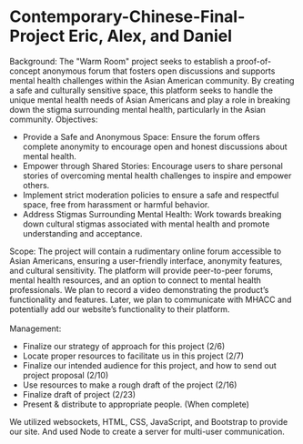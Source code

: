 # Contemporary-Chinese-Final-Project   Eric, Alex, and Daniel

Background:
The "Warm Room" project seeks to establish a proof-of-concept anonymous forum that fosters open discussions and supports mental health challenges within the Asian American community. By creating a safe and culturally sensitive space, this platform seeks to handle the unique mental health needs of Asian Americans and play a role in breaking down the stigma surrounding mental health, particularly in the Asian community.
Objectives:
-	Provide a Safe and Anonymous Space: Ensure the forum offers complete anonymity to encourage open and honest discussions about mental health.
-	Empower through Shared Stories: Encourage users to share personal stories of overcoming mental health challenges to inspire and empower others.
-	Implement strict moderation policies to ensure a safe and respectful space, free from harassment or harmful behavior.
-	Address Stigmas Surrounding Mental Health: Work towards breaking down cultural stigmas associated with mental health and promote understanding and acceptance.  <br>

Scope:
The project will contain a rudimentary online forum accessible to Asian Americans, ensuring a user-friendly interface, anonymity features, and cultural sensitivity. The platform will provide peer-to-peer forums, mental health resources, and an option to connect to mental health professionals. We plan to record a video demonstrating the product’s functionality and features. Later, we plan to communicate with MHACC and potentially add our website’s functionality to their platform.     <br>  <br>
Management:
-	Finalize our strategy of approach for this project (2/6)
- Locate proper resources to facilitate us in this project (2/7)
- Finalize our intended audience for this project, and how to send out project proposal (2/10)
- Use resources to make a rough draft of the project (2/16)
- Finalize draft of project (2/23)
- Present & distribute to appropriate people. (When complete)

We utilized websockets, HTML, CSS, JavaScript, and Bootstrap to provide our site. And used Node to create a server for multi-user communication. 
